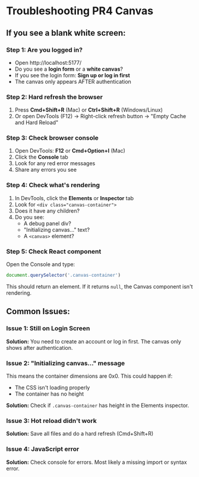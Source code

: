 # Troubleshooting PR4 Canvas

## If you see a blank white screen:

### Step 1: Are you logged in?
- Open http://localhost:5177/
- Do you see a **login form** or a **white canvas**?
- If you see the login form: **Sign up or log in first**
- The canvas only appears AFTER authentication

### Step 2: Hard refresh the browser
1. Press **Cmd+Shift+R** (Mac) or **Ctrl+Shift+R** (Windows/Linux)
2. Or open DevTools (F12) → Right-click refresh button → "Empty Cache and Hard Reload"

### Step 3: Check browser console
1. Open DevTools: **F12** or **Cmd+Option+I** (Mac)
2. Click the **Console** tab
3. Look for any red error messages
4. Share any errors you see

### Step 4: Check what's rendering
1. In DevTools, click the **Elements** or **Inspector** tab
2. Look for `<div class="canvas-container">`
3. Does it have any children?
4. Do you see:
   - A debug panel div?
   - "Initializing canvas..." text?
   - A `<canvas>` element?

### Step 5: Check React component
Open the Console and type:
```javascript
document.querySelector('.canvas-container')
```
This should return an element. If it returns `null`, the Canvas component isn't rendering.

## Common Issues:

### Issue 1: Still on Login Screen
**Solution:** You need to create an account or log in first. The canvas only shows after authentication.

### Issue 2: "Initializing canvas..." message
This means the container dimensions are 0x0. This could happen if:
- The CSS isn't loading properly
- The container has no height

**Solution:** Check if `.canvas-container` has height in the Elements inspector.

### Issue 3: Hot reload didn't work
**Solution:** Save all files and do a hard refresh (Cmd+Shift+R)

### Issue 4: JavaScript error
**Solution:** Check console for errors. Most likely a missing import or syntax error.

